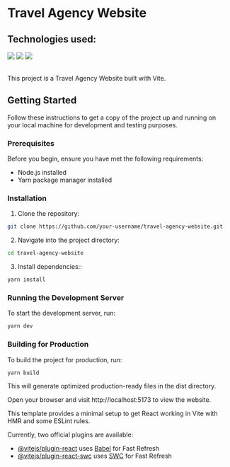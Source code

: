 # Travel Agency Website

## Technologies used:

   <div>
    <a><img src="https://img.shields.io/badge/JavaScript-F7DF1E.svg?style=for-the-badge&logo=JavaScript&logoColor=black"target="_blank">
    <a><img src="https://img.shields.io/badge/React-61DAFB.svg?style=for-the-badge&logo=React&logoColor=black" target="_blank">
    <a><img src="https://img.shields.io/badge/Tailwind%20CSS-06B6D4.svg?style=for-the-badge&logo=Tailwind-CSS&logoColor=white" target="_blank">
   </div>
   <br/>

This project is a Travel Agency Website built with Vite.

## Getting Started

Follow these instructions to get a copy of the project up and running on your local machine for development and testing purposes.

### Prerequisites

Before you begin, ensure you have met the following requirements:

- Node.js installed
- Yarn package manager installed

### Installation

 1. Clone the repository:

 ```bash
 git clone https://github.com/your-username/travel-agency-website.git
 ```

 2. Navigate into the project directory:

 ```bash
 cd travel-agency-website
 ```

 3. Install dependencies::

 ```bash
 yarn install

 ```

### Running the Development Server

To start the development server, run:

```bash
yarn dev

```

### Building for Production

To build the project for production, run:

```bash
yarn build

```

This will generate optimized production-ready files in the dist directory.

Open your browser and visit http://localhost:5173 to view the website.

This template provides a minimal setup to get React working in Vite with HMR and some ESLint rules.

Currently, two official plugins are available:

- [@vitejs/plugin-react](https://github.com/vitejs/vite-plugin-react/blob/main/packages/plugin-react/README.md) uses [Babel](https://babeljs.io/) for Fast Refresh
- [@vitejs/plugin-react-swc](https://github.com/vitejs/vite-plugin-react-swc) uses [SWC](https://swc.rs/) for Fast Refresh
